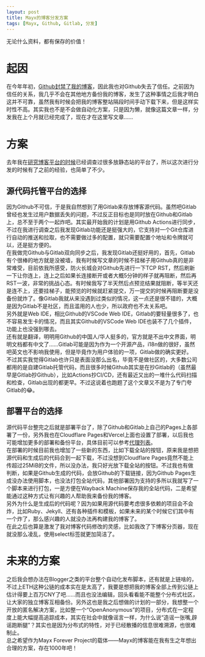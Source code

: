```yaml
---
layout: post
title: Mayx的博客分发方案
tags: [Mayx, Github, Gitlab, 分发]
---
```


  无论什么资料，都有保存的价值！<!--more-->    

# 起因
  在今年年初，[Github封禁了我的博客](/2022/01/04/banned.html)，因此我也对Github失去了信任。之前因为信任的关系，我几乎不会在其他地方备份我的博客，发生了这种事情之后我才明白这并不可靠，虽然我有时候会把我的博客整站隔段时间手动下载下来，但是这样实时性不高。其实我也不是不会做自动化方案，只是因为懒，就像这篇文章一样，分发我在上个月就已经完成了，现在才在这里写文章……   

# 方案
  去年我在[研究博客平台的时候](/2021/08/15/blog.html)已经调查过很多放静态站的平台了，所以这次进行分发的时候有了之前的经验，也简单了不少。   
## 源代码托管平台的选择
  因为Github不可信，于是我自然想到了用Gitlab来存放博客源代码。虽然吧Gitlab曾经也发生过用户数据丢失的问题，不过反正目标也是同时放在Github和Gitlab上，总不至于两个一起炸吧。其实最开始我的计划是用Github Actions进行同步，不过在我进行调查之后我发现Gitlab功能还是挺强大的，它支持对一个Git仓库进行自动的推送和拉取，也不需要做过多的配置，就只需要配置个地址和令牌就可以，还是挺方便的。   
  在我做完Github与Gitlab双向同步之后，我发现Gitlab还挺好用的，首先，Gitlab有个很棒的地方就是没被墙，我有时候写文章的时候不挂梯子用Github真的是非常难受，目前依我所感受，防火长城会对Github先进行一下TCP RST，然后刷新一下让你连上，连上之后如果长连接断开或者大概5分钟的样子就再阻断，然后再RST一波，非常的挑战心态。有时候我写了半天然后点预览结果就阻断，等半天还是连不上，还要挂梯子，能预览的时候就赶紧提交，万一提交的时候再阻断要是没备份就炸了。像Gitlab我就从来没遇到过类似的情况，这一点还是很不错的，大概是因为Gitlab不是社区，而且滥用的人也少，所以政府也不太关系吧。   
  另外就是Web IDE，相比Github的VSCode Web IDE，Gitlab的要轻量很多了，也不容易发生卡的情况，而且其实Github的VSCode Web IDE也装不了几个插件，功能上也没强到哪去。   
  还有就是翻译，明明用Github的中国人/华人挺多的，官方就是不出中文界面，明明文档都有中文了……Gitlab可能是因为作为一个开源产品，i18n做的很好，虽然吧英文也不影响我使用，但是毕竟作为用户体验的一项，Gitlab做的确实更好。   
  不过其实我觉得Gitlab也许只是表面没那么出名，毕竟不是做社区的，大多数公司都用的是自建Gitlab托管代码，而且很多时候Github其实是在抄Gitlab的（虽然最早是Gitlab抄Github），比如Actions抄CI/CD，还有最近又出的一堆什么代码扫描和检查，Gitlab出现的都更早。不过这说着也跑题了这个文章又不是为了专门夸Gitlab的😂。   
## 部署平台的选择
  源代码平台整完之后就是部署平台了，除了Github和Gitlab上自己的Pages上各部署了一份，另外我也在Cloudflare Pages和Vercel上面也设置了部署，以后我也可能增加更多的部署和备份平台，具体目前可以参考[代理列表](/proxylist.html)。   
  在部署的时候目前我也增加了一些新的东西，比如下载全站的按钮，原来我是想把源代码和生成后的代码合到一起下载，不过没想到Cloudflare Pages竟然不能上传超过25MiB的文件，所以没办法，我只好光放下载全站的按钮。不过我也有做判断，如果是Github生成的代码，会放Github的下载链接，因为Github Pages生成没办法使用脚本，也没法打包全站代码，其他部署因为支持的多所以我就写了一个脚本来进行打包，一是方便在Wayback Machine保存我的全站代码，二是希望能通过这种方式让有兴趣的人帮助我来备份我的博客。   
  另外为什么是生成后的代码呢？因为如果用源代码要考虑很多依赖的项目会不会炸，比如Ruby、Jekyll、还有各种插件和模板，如果未来的某个时候它们其中有一个炸了，那么感兴趣的人就没办法再构建我的博客了。   
  在此之后也算是激发了我对博客代码修改的灵感，比如我改了下博客分页器，现在就没那么凌乱，使用select标签就更加简洁了。

# 未来的方案
  之后我会想办法在Blogger之类的平台整个自动化发布脚本，还有就是上链啥的，不过上ETH这种公链的成本实在是太高了，我要是想把我的博客全部上传到公链上估计得要上百万CNY了吧……而且也没法编辑，回头看看能不能整个分布式社区，让大家的独立博客互相备份。另外这也是我之后想做的计划的一部分，我想整一个开放的匿名解决方案，比如整一个“OpenAnonymous”的项目，分布式在一定程度上能大幅提高追踪成本，其实在社会中就像谣言一样，为什么说“造谣一张嘴,辟谣跑断腿”？其实也是因为分布式的特性，对于已经散播的信息很难溯源，也很难制止。   
  总之希望作为Mayx Forever Project的载体——Mayx的博客能在我有生之年想出合理的方案，存在1000年吧！
